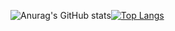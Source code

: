 ![Anurag's GitHub stats](https://github-readme-stats.vercel.app/api?username=ziqinggao&show_icons=true&theme=prussian)[![Top Langs](https://github-readme-stats.vercel.app/api/top-langs/?username=ziqinggao)](https://github.com/anuraghazra/github-readme-stats)
